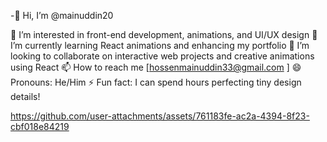 -👋 Hi, I’m @mainuddin20

👀 I’m interested in front-end development, animations, and UI/UX design
🌱 I’m currently learning React animations and enhancing my portfolio
💞️ I’m looking to collaborate on interactive web projects and creative animations using React
📫 How to reach me [hossenmainuddin33@gmail.com ]
😄 Pronouns: He/Him
⚡ Fun fact: I can spend hours perfecting tiny design details!




https://github.com/user-attachments/assets/761183fe-ac2a-4394-8f23-cbf018e84219


<!---![1721174916441](https://github.com/user-attachments/assets/4648fc75-e899-40e7-b104-a84af4ca4484)
![2](https://github.com/user-attachments/assets/5f1170da-90aa-4ceb-ab96-db5fb4e03bc9)

mainuddin20/mainuddin20 is a ✨ special ✨ repository because its `README.md` (this file) appears on your GitHub profile.
You can click the Preview link to take a look at your changes.
--->
